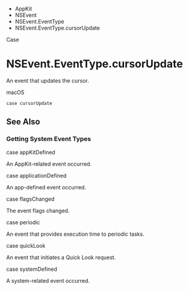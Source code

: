 

- AppKit
- NSEvent
- NSEvent.EventType
-  NSEvent.EventType.cursorUpdate 

Case

# NSEvent.EventType.cursorUpdate

An event that updates the cursor.

macOS

``` source
case cursorUpdate
```

## See Also

### Getting System Event Types

case appKitDefined

An AppKit-related event occurred.

case applicationDefined

An app-defined event occurred.

case flagsChanged

The event flags changed.

case periodic

An event that provides execution time to periodic tasks.

case quickLook

An event that initiates a Quick Look request.

case systemDefined

A system-related event occurred.

